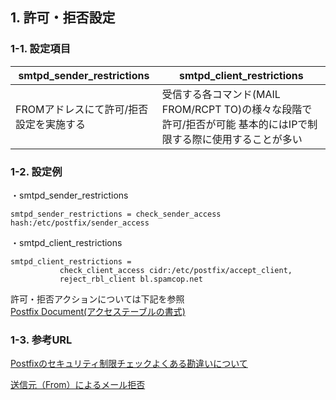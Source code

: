 ## 1. 許可・拒否設定
### 1-1. 設定項目
| smtpd_sender_restrictions | smtpd_client_restrictions |
| --- | --- |
| FROMアドレスにて許可/拒否設定を実施する | 受信する各コマンド(MAIL FROM/RCPT TO)の様々な段階で許可/拒否が可能 基本的にはIPで制限する際に使用することが多い |

### 1-2. 設定例
・smtpd_sender_restrictions
```
smtpd_sender_restrictions = check_sender_access hash:/etc/postfix/sender_access
```

・smtpd_client_restrictions
```
smtpd_client_restrictions =
           check_client_access cidr:/etc/postfix/accept_client,
           reject_rbl_client bl.spamcop.net
```

許可・拒否アクションについては下記を参照  
[Postfix Document(アクセステーブルの書式)](https://www.postfix-jp.info/trans-2.2/jhtml/access.5.html)


### 1-3. 参考URL  
[Postfixのセキュリティ制限チェックよくある勘違いについて](https://www.netmarvs.com/archives/3808)

[送信元（From）によるメール拒否](https://www.server-memo.net/server-setting/postfix/smtpd_sender_restrictions.html)
